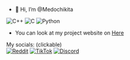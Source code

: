 - 👋 Hi, I’m @Medochikita

![C++](https://img.shields.io/badge/c++-%2300599C.svg?style=for-the-badge&logo=c%2B%2B&logoColor=white) ![C](https://img.shields.io/badge/c-%2300599C.svg?style=for-the-badge&logo=c&logoColor=white) ![Python](https://img.shields.io/badge/python-3670A0?style=for-the-badge&logo=python&logoColor=ffdd54) 

- You can look at my project website on <a href="https://medochikita.github.io">Here</a>

My socials: (clickable)<br>
[![Reddit](https://img.shields.io/badge/Reddit-FF4500?style=for-the-badge&logo=reddit&logoColor=white)](https://www.reddit.com/user/Medochikita/) [![TikTok](https://img.shields.io/badge/TikTok-%23000000.svg?style=for-the-badge&logo=TikTok&logoColor=white)](https://www.tiktok.com/@ondrejkutil_) [![Discord](https://img.shields.io/discord/969577157951119400?label=DISCORD&style=for-the-badge)](https://discord.gg/VX4sRcTW)

